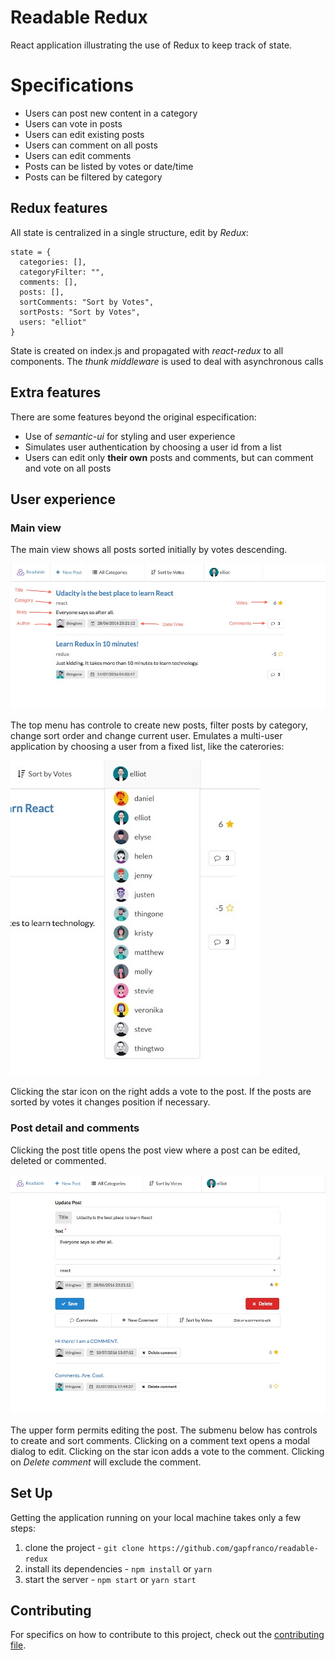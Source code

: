 # Readable Redux

React application illustrating the use of Redux to keep track of state.

# Specifications

- Users can post new content in a category
- Users can vote in posts
- Users can edit existing posts
- Users can comment on all posts
- Users can edit comments
- Posts can be listed by votes or date/time
- Posts can be filtered by category

## Redux features

All state is centralized in a single structure, edit by *Redux*:

```
state = {
  categories: [],
  categoryFilter: "",
  comments: [],
  posts: [],
  sortComments: "Sort by Votes",
  sortPosts: "Sort by Votes",
  users: "elliot"
}
```

State is created on index.js and propagated with *react-redux* to all components. The *thunk middleware*
is used to deal with asynchronous calls

## Extra features

There are some features beyond the original especification:

- Use of *semantic-ui* for styling and user experience
- Simulates user authentication by choosing a user id from a list
- Users can edit only **their own** posts and comments, but can comment and vote on all posts

## User experience

### Main view

The main view shows all posts sorted initially by votes descending.

![main view](/images/main_view.jpg)

The top menu has controle to create new posts, filter posts by category, change sort order and
change current user. Emulates a multi-user application by choosing a user from a fixed list,
like the caterories:

![users menu](/images/users_menu.jpg)

Clicking the star icon on the right adds a vote to the post. If the posts are sorted by votes it 
changes position if necessary.

### Post detail and comments

Clicking the post title opens the post view where a post can be edited, deleted or commented.

![post view](/images/post_view.jpg)

The upper form permits editing the post. The submenu below has controls to create and sort comments.
Clicking on a comment text opens a modal dialog to edit. Clicking on the star icon adds a vote to the 
comment. Clicking on *Delete comment* will exclude the comment.

## Set Up

Getting the application running on your local machine takes only a few steps:

1. clone the project - `git clone https://github.com/gapfranco/readable-redux`
2. install its dependencies - `npm install` or `yarn`
3. start the server - `npm start` or `yarn start`

## Contributing

For specifics on how to contribute to this project, check out the [contributing file](CONTRIBUTING.md).